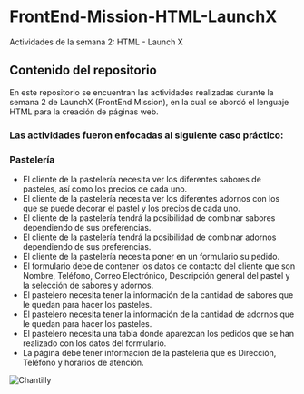 # FrontEnd-Mission-HTML-LaunchX
Actividades de la semana 2: HTML - Launch X

## Contenido del repositorio
En este repositorio se encuentran las actividades realizadas durante la semana 2 de LaunchX (FrontEnd Mission), en la cual se abordó el lenguaje HTML para la creación de páginas web.
### Las actividades fueron enfocadas al siguiente caso práctico: 
### Pastelería
* El cliente de la pastelería necesita ver los diferentes sabores de pasteles, así como los precios de cada uno.
* El cliente de la pastelería necesita ver los diferentes adornos con los que se puede decorar el pastel y los precios de cada uno.
* El cliente de la pastelería tendrá la posibilidad de combinar sabores dependiendo de sus preferencias.
* El cliente de la pastelería tendrá la posibilidad de combinar adornos dependiendo de sus preferencias.
* El cliente de la pastelería necesita poner en un formulario su pedido.
* El formulario debe de contener los datos de contacto del cliente que son Nombre, Teléfono, Correo Electrónico, Descripción general del pastel y la selección de sabores y adornos.
* El pastelero necesita tener la información de la cantidad de sabores que le quedan para hacer los pasteles.
* El pastelero necesita tener la información de la cantidad de adornos que le quedan para hacer los pasteles.
* El pastelero necesita una tabla donde aparezcan los pedidos que se han realizado con los datos del formulario.
* La página debe tener información de la pastelería que es Dirección, Teléfono y horarios de atención.

![Chantilly](https://user-images.githubusercontent.com/87091868/156973972-f8f7a199-b9b0-4048-9ac7-6ec5db801fee.png)
